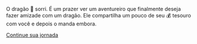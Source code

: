 O dragão 🐉 sorri. É um prazer ver um aventureiro que finalmente deseja fazer amizade com um dragão. Ele compartilha um pouco de seu 💰 tesouro com você e depois o manda embora.

[Continue sua jornada](../2/1.md)
